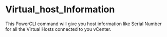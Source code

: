 # Virtual_host_Information
This PowerCLI command will give you host information like Serial Number for all the Virtual Hosts connected to you vCenter.
